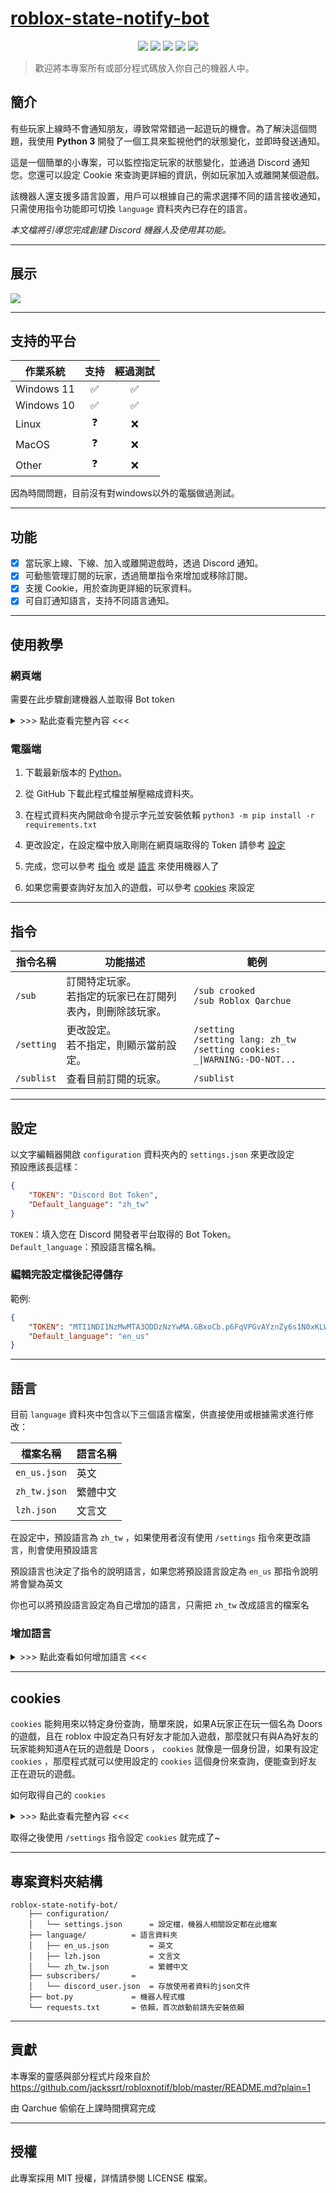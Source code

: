 # [roblox-state-notify-bot]([https://www.github.com/Qarchue/roblox-state-notify-bot](https://github.com/Qarchue/roblox-state-notify-bot))

<p align="center">
    <a href="https://github.com/Qarchue/roblox-state-notify-bot/blob/master/LICENSE"><img src="https://img.shields.io/github/license/qarchue/roblox-state-notify-bot"></a>
    <a href="https://github.com/Qarchue/roblox-state-notify-bot"><img src="https://img.shields.io/github/repo-size/Qarchue/roblox-state-notify-bot"></a>
    <a href="https://github.com/Qarchue/roblox-state-notify-bot"><img src="https://img.shields.io/github/languages/top/Qarchue/roblox-state-notify-bot"></a>
    <a href="https://github.com/Qarchue/roblox-state-notify-bot/stargazers"><img src="https://img.shields.io/github/stars/Qarchue/roblox-state-notify-bot?style=socia"></a>
    <a href="https://discord.gg/w5CeZh3rNu"><img src="https://img.shields.io/discord/905865794683015208?style=flat-square&logo=Discord&logoColor=white&label=support&color=5865F2"></a>
</p>


> 歡迎將本專案所有或部分程式碼放入你自己的機器人中。

## 簡介

有些玩家上線時不會通知朋友，導致常常錯過一起遊玩的機會。為了解決這個問題，我使用 **Python 3** 開發了一個工具來監視他們的狀態變化，並即時發送通知。

這是一個簡單的小專案，可以監控指定玩家的狀態變化，並通過 Discord 通知您。您還可以設定 Cookie 來查詢更詳細的資訊，例如玩家加入或離開某個遊戲。

該機器人還支援多語言設置，用戶可以根據自己的需求選擇不同的語言接收通知，只需使用指令功能即可切換 `language` 資料夾內已存在的語言。

_本文檔將引導您完成創建 Discord 機器人及使用其功能。_

---





## 展示

![](https://raw.githubusercontent.com/Qarchue/images/master/rpc/說明圖.png)

---





## 支持的平台

|**作業系統**|**支持**|**經過測試**|
|-|:-:|:-:|
|Windows 11|✅|✅|
|Windows 10|✅|✅|
|Linux|❓|❌|
|MacOS|❓|❌|
|Other|❓|❌|

因為時間問題，目前沒有對windows以外的電腦做過測試。

---





## 功能

- [x] 當玩家上線、下線、加入或離開遊戲時，透過 Discord 通知。
- [x] 可動態管理訂閱的玩家，透過簡單指令來增加或移除訂閱。
- [x] 支援 Cookie，用於查詢更詳細的玩家資料。
- [x] 可自訂通知語言，支持不同語言通知。

---





## 使用教學

### 網頁端

需要在此步驟創建機器人並取得 Bot token

<details><summary>>>> 點此查看完整內容 <<<</summary>

1. 到 [Discord Developer](https://discord.com/developers/applications "Discord Developer") 登入 Discord 帳號

![](https://raw.githubusercontent.com/Qarchue/images/master/discord_bot/discord_1.png)

2. 點選「New Application」建立應用，輸入想要的名稱後按「Create」

![](https://raw.githubusercontent.com/Qarchue/images/master/discord_bot/discord_2.png)

3. 在 Bot 頁面，按「Reset Token」來取得機器人的 Token

![](https://raw.githubusercontent.com/Qarchue/images/master/discord_bot/discord_3.png)

4. 第3步驟做完之後在下面將「Presence Intent」「Server Members Intent」「Message Content Intent」的開關打開

![](https://raw.githubusercontent.com/Qarchue/images/master/discord_bot/discord_4.png)

5. 在 OAuth2/URL Generator，分別勾選「bot」「applications.commands」「Send Messages」

![](https://raw.githubusercontent.com/Qarchue/images/master/discord_bot/discord_5.png)

6. 開啟最底下產生的 URL 將機器人邀請至自己的伺服器

![](https://raw.githubusercontent.com/Qarchue/images/master/discord_bot/discord_6.png)

</details>

### 電腦端
1. 下載最新版本的 [Python](https://www.python.org/downloads/)。

2. 從 GitHub 下載此程式檔並解壓縮成資料夾。

3. 在程式資料夾內開啟命令提示字元並安裝依賴 `python3 -m pip install -r requirements.txt`

4. 更改設定，在設定檔中放入剛剛在網頁端取得的 Token 請參考 [設定](#設定)

5. 完成，您可以參考 [指令](#指令) 或是 [語言](#語言) 來使用機器人了

6. 如果您需要查詢好友加入的遊戲，可以參考 [cookies](#cookies) 來設定

---




## 指令

|**指令名稱**|**功能描述**|**範例**|
|-|-|-|
|`/sub`|訂閱特定玩家。<br>若指定的玩家已在訂閱列表內，則刪除該玩家。|`/sub crooked`<br>`/sub Roblox Qarchue`|
|`/setting`|更改設定。<br>若不指定，則顯示當前設定。|`/setting`<br>`/setting lang: zh_tw`<br>`/setting cookies: _\|WARNING:-DO-NOT...`|
|`/sublist`|查看目前訂閱的玩家。|`/sublist`|

---





## 設定

以文字編輯器開啟 `configuration` 資料夾內的 `settings.json` 來更改設定   
預設應該長這樣：
```json
{
    "TOKEN": "Discord Bot Token",
    "Default_language": "zh_tw"
}
```
`TOKEN`：填入您在 Discord 開發者平台取得的 Bot Token。  
`Default_language`：預設語言檔名稱。

### 編輯完設定檔後記得儲存

範例:
```json
{
    "TOKEN": "MTI1NDI1NzMwMTA3ODDzNzYwMA.GBxoCb.p6FqVPGvAYznZy6s1N0xKLWMGu5uHEpESvcuBI",
    "Default_language": "en_us"
}
```

---





## 語言

目前 `language` 資料夾中包含以下三個語言檔案，供直接使用或根據需求進行修改：

|**檔案名稱**|**語言名稱**|
|-|-|
|`en_us.json`|英文|
|`zh_tw.json`|繁體中文|
|`lzh.json`|文言文|

在設定中，預設語言為 `zh_tw` ，如果使用者沒有使用 `/settings` 指令來更改語言，則會使用預設語言

預設語言也決定了指令的說明語言，如果您將預設語言設定為 `en_us` 那指令說明將會變為英文

你也可以將預設語言設定為自己增加的語言，只需把 `zh_tw` 改成語言的檔案名


### 增加語言
<details><summary>>>> 點此查看如何增加語言 <<<</summary>

1. 新增一個json檔案，檔案名稱自訂，例如: `test_lang.json`

2. 複製以下格式並貼在json檔內。

3. 將 `(語言名稱)` 更改為想要在程式內顯示的名稱，例如: `測試語言` ，這個名稱不能與現有的語言名稱重複

4. 依照個人需求更改 `""` 內的文字(不要改到 `""` 內只有英文的)

```json
{   
    "(語言名稱)": {
        "title": "roblox玩家狀態檢測機器人",
        "data_update": "資料已更新",
        "presence_change": "檢測到用戶狀態改變",
        "discord": {
            "sub": {
                "1": "---------------指令---------------",
                "description": "訂閱某人的roblox狀態",
                "user": "輸入使用者名稱",
                "cookies": "輸入cookies",
                "2": "---------------訊息---------------",
                "profile": "個人檔案",
                "user_send": "已向您發送私訊。",
                "sub_add": "成功新增使用者",
                "sub_remove": "成功刪除使用者",
                "sub_finish": "更改完成。",
                "3": "---------------list---------------",
                "start": ["開始執行", "正在進行操作"],
                "cookie_update": ["cookie新增成功", "cookie更新成功"],
                "sub_success": ["已完成，", "目前無追蹤任何玩家。", "正在追蹤%s個人的狀態。"]
            },
            "settings": {
                "1": "---------------指令---------------",
                "description": "更改設定",
                "language": "輸入要更改成的語言",
                "cookies": "輸入cookies",
                "2": "---------------訊息---------------",
                "user_send": "已向您發送私訊。",
                "lang_update": "語言更改成功。",
                "set_finish": "設定完成。",
                "3": "---------------list---------------",
                "start": ["開始執行", "正在修改設定"],
                "cookie_update": ["cookie新增成功。", "cookie更新成功。"],
                "settings": ["設定檔", "語言", "cookie"]
            },
            "sublist": {
                "1": "---------------指令---------------",
                "description": "顯示訂閱用戶列表",
                "2": "---------------訊息---------------",
                "profile": "個人檔案",
                "user_send": "已向您發送私訊。",
                "3": "---------------list---------------",
                "start": ["開始執行", "訂閱使用者名單"],
                "cookie_update": ["cookie新增成功", "cookie更新成功"],
                "nosub": ["這裡空空如也", "你沒訂閱玩家"]
            },
            "notify": {
                "gameinfo": "遊戲資訊",
                "gamename": "遊戲名稱",
                "profile": "個人檔案"
            }
        },
        "error": {
            "1": "---------------指令---------------",
            "Invalid_cookie": "cookie錯誤!",
            "language_repeat": "語言名稱重複!",
            "playernotfound": "無法找到使用者",
            "playerisyourself": "使用者 %s 是你自己",
            "Invalid_cookie2": "cookie過期，請使用/settings指令更新",
            "user_send_error": "無法向您發送私訊。請確保您的私訊設置允許接收來自服務器成員的消息。",
            "2": "---------------cmd---------------",
            "error_exit": "按下任意按鍵離開...",
            "3": "---------------list---------------",
            "error_len": ["則錯誤", "請修正這些錯誤"]
        },
        "presence": {
            "Going_offline": "下線了",
            "Coming_online": "上線了",
            "Entering_the_game": "進入了遊戲",
            "Entering_studio": "進入了studio",
            "Exiting_game": "離開了遊戲",
            "Exiting_studio": "離開了stuio"
        }
    }
}
```

</details>

---





## cookies

`cookies` 能夠用來以特定身份查詢，簡單來說，如果A玩家正在玩一個名為 Doors 的遊戲，且在 roblox 中設定為只有好友才能加入遊戲，那麼就只有與A為好友的玩家能夠知道A在玩的遊戲是 Doors ， `cookies` 就像是一個身份證，如果有設定 `cookies` ，那麼程式就可以使用設定的 `cookies` 這個身份來查詢，便能查到好友正在遊玩的遊戲。

如何取得自己的 `cookies`
<details><summary>>>> 點此查看完整內容 <<<</summary>

1. 用瀏覽器到任意一個 [roblox 頁面](https://www.roblox.com/home)

2. 按下鍵盤上的 「F12」 進入檢查

![](https://raw.githubusercontent.com/Qarchue/images/master/get_cookies/cookies_1.png)

3. 在上方選擇 「Application」 (開發者選項)

![](https://raw.githubusercontent.com/Qarchue/images/master/get_cookies/cookies_2.png)

4. 在左邊找到 「Cookies」 點開，並點下面的網址

![](https://raw.githubusercontent.com/Qarchue/images/master/get_cookies/cookies_3.png)

5. 在中間找到 「Name」 為 .ROB 開頭的，並複製其 「Value」 中的值(_/|WARING...)，這就是你帳號的 `cookies`

![](https://raw.githubusercontent.com/Qarchue/images/master/get_cookies/cookies_4.png)

</details>

取得之後使用 `/settings` 指令設定 `cookies` 就完成了~

---





## 專案資料夾結構

```
roblox-state-notify-bot/
    ├── configuration/     
    │   └── settings.json      = 設定檔，機器人相關設定都在此檔案
    ├── language/          = 語言資料夾
    │   ├── en_us.json         = 英文
    │   ├── lzh.json           = 文言文
    │   └── zh_tw.json         = 繁體中文
    ├── subscribers/       =
    │   └── discord_user.json  = 存放使用者資料的json文件
    ├── bot.py             = 機器人程式檔
    └── requests.txt       = 依賴，首次啟動前請先安裝依賴
```

---





## 貢獻

本專案的靈感與部分程式片段來自於 https://github.com/jackssrt/robloxnotif/blob/master/README.md?plain=1

由 Qarchue 偷偷在上課時間撰寫完成

---





## 授權

此專案採用 MIT 授權，詳情請參閱 LICENSE 檔案。

